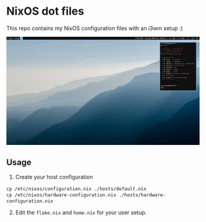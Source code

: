 # NixOS dot files

This repo contains my NixOS configuration files with an i3wm setup :)

![screenshot](./assets/screenshot.png)

## Usage

1. Create your host configuration

```
cp /etc/nixos/configuration.nix ./hosts/default.nix
cp /etc/nixos/hardware-configuration.nix ./hosts/hardware-configuration.nix
```

2. Edit the `flake.nix` and `home.nix` for your user setup.
